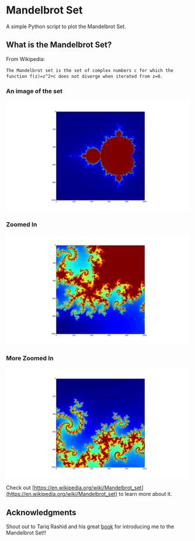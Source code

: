 # Mandelbrot Set
A simple Python script to plot the Mandelbrot Set.

## What is the Mandelbrot Set?
From Wikipedia:
```
The Mandelbrot set is the set of complex numbers c for which the function f(z)=z^2+c does not diverge when iterated from z=0.
```

### An image of the set
![Zoomed In](img/mandelbrot.png)

### Zoomed In
![Zoomed In](img/mandelbrot_zoomed.png)

### More Zoomed In
![More Zoomed In](img/mandelbrot_more_zoomed.png)

Check out [https://en.wikipedia.org/wiki/Mandelbrot_set](https://en.wikipedia.org/wiki/Mandelbrot_set) to learn more about it.

## Acknowledgments
Shout out to Tariq Rashid and his great [book](https://www.amazon.com/Make-Your-Mandelbrot-Tariq-Rashid/dp/1500552968/ref=sr_1_4?ie=UTF8&qid=1480579504&sr=8-4&keywords=mandelbrot) for introducing me to the Mandelbrot Set!!
